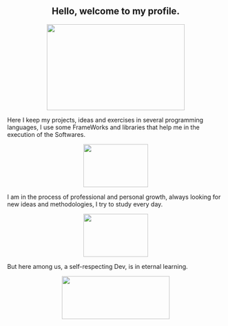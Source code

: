 <h2 align="center">Hello, welcome to my profile.</h2>
<p align="center">
<img src="https://media.giphy.com/media/3oEjHQn7PBRvy9A5mE/giphy.gif" width="320" height="200">
<p>
<p>Here I keep my projects, ideas and exercises in several programming languages, I use some FrameWorks and libraries that help me in the execution of the Softwares.</p>
<p align="center">
<img src="https://media.giphy.com/media/5b5CuS5enNTxhwAkSD/giphy.gif" width="150" height="100">
<p>
<p>I am in the process of professional and personal growth, always looking for new ideas and methodologies, I try to study every day.</p>
<p align="center">
<img src="https://media.giphy.com/media/IpeYSEZshTefe/giphy.gif" width="150" height="100">
<p>
<p>But here among us, a self-respecting Dev, is in eternal learning.</p>
<p align="center">
<img src="https://media.giphy.com/media/3Xw8jY3zbFRtFd6eK8/giphy.gif" width="250" height="100">
<p>



<!--
**jeff77araujo/jeff77araujo** is a ✨ _special_ ✨ repository because its `README.md` (this file) appears on your GitHub profile.

Here are some ideas to get you started:

- 🔭 I’m currently working on ...
- 🌱 I’m currently learning ...
- 👯 I’m looking to collaborate on ...
- 🤔 I’m looking for help with ...
- 💬 Ask me about ...
- 📫 How to reach me: ...
- 😄 Pronouns: ...
- ⚡ Fun fact: ...
-->
